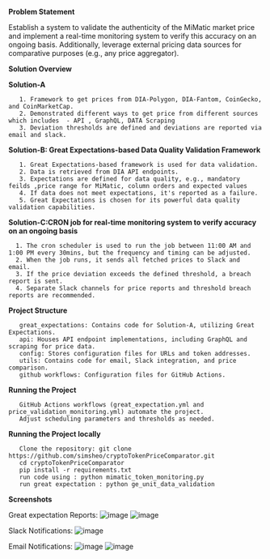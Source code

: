 **Problem Statement**

Establish a system to validate the authenticity of the MiMatic market price and implement a real-time monitoring system to verify this accuracy on an ongoing basis. Additionally, leverage external pricing data sources for comparative purposes (e.g., any price aggregator).

**Solution Overview**

**Solution-A**

       1. Framework to get prices from DIA-Polygon, DIA-Fantom, CoinGecko, and CoinMarketCap. 
       2. Demonstrated different ways to get price from different sources which includes  - API , GraphQL, DATA Scraping
       3. Deviation thresholds are defined and deviations are reported via email and slack.
   
**Solution-B: Great Expectations-based Data Quality Validation Framework**

       1. Great Expectations-based framework is used for data validation.
       2. Data is retrieved from DIA API endpoints.
       3. Expectations are defined for data quality, e.g., mandatory feilds ,price range for MiMatic, column orders and expected values
       4. If data does not meet expectations, it's reported as a failure.
       5. Great Expectations is chosen for its powerful data quality validation capabilities.

**Solution-C:CRON job for real-time monitoring system to verify accuracy on an ongoing basis**

      1. The cron scheduler is used to run the job between 11:00 AM and 1:00 PM every 30mins, but the frequency and timing can be adjusted.
      2. When the job runs, it sends all fetched prices to Slack and email.
      3. If the price deviation exceeds the defined threshold, a breach report is sent.
      4. Separate Slack channels for price reports and threshold breach reports are recommended.
      
**Project Structure**

       great_expectations: Contains code for Solution-A, utilizing Great Expectations.
       api: Houses API endpoint implementations, including GraphQL and scraping for price data.
       config: Stores configuration files for URLs and token addresses.
       utils: Contains code for email, Slack integration, and price comparison.
       github workflows: Configuration files for GitHub Actions.

**Running the Project**

       GitHub Actions workflows (great_expectation.yml and price_validation_monitoring.yml) automate the project.
       Adjust scheduling parameters and thresholds as needed.

**Running the Project locally**

       Clone the repository: git clone https://github.com/simsheo/cryptoTokenPriceComparator.git
       cd cryptoTokenPriceComparator
       pip install -r requirements.txt
       run code using : python mimatic_token_monitoring.py
       run great expectation : python ge_unit_data_validation
             

**Screenshots**

Great expectation Reports: 
![image](https://github.com/simsheo/cryptoTokenPriceComparator/assets/91950874/a04d5621-40df-43ee-ba02-8977e6d156ee)
![image](https://github.com/simsheo/cryptoTokenPriceComparator/assets/91950874/b33828a4-031b-45c7-ba02-3dc22177cbbb)

Slack Notifications: 
![image](https://github.com/simsheo/cryptoTokenPriceComparator/assets/91950874/96047057-97ea-4bbe-a9df-62cac34a65ed)

Email Notifications:
![image](https://github.com/simsheo/cryptoTokenPriceComparator/assets/91950874/ebe047f4-eba5-4f13-b07f-7fb1e2e72003)
![image](https://github.com/simsheo/cryptoTokenPriceComparator/assets/91950874/44615d88-456d-48bb-a3ae-551e6e03fdc6)

